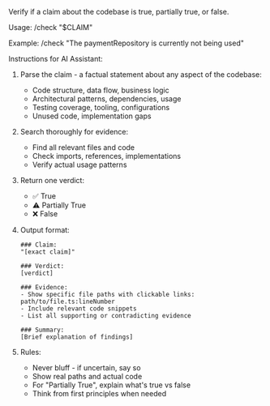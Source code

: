 Verify if a claim about the codebase is true, partially true, or false.

Usage: /check "$CLAIM"

Example: /check "The paymentRepository is currently not being used"

Instructions for AI Assistant:
1. Parse the claim - a factual statement about any aspect of the codebase:
   - Code structure, data flow, business logic
   - Architectural patterns, dependencies, usage
   - Testing coverage, tooling, configurations
   - Unused code, implementation gaps

2. Search thoroughly for evidence:
   - Find all relevant files and code
   - Check imports, references, implementations
   - Verify actual usage patterns

3. Return one verdict:
   - ✅ True
   - ⚠️ Partially True
   - ❌ False

4. Output format:
   ```
   ### Claim:
   "[exact claim]"
   
   ### Verdict:
   [verdict]
   
   ### Evidence:
   - Show specific file paths with clickable links: path/to/file.ts:lineNumber
   - Include relevant code snippets
   - List all supporting or contradicting evidence
   
   ### Summary:
   [Brief explanation of findings]
   ```

5. Rules:
   - Never bluff - if uncertain, say so
   - Show real paths and actual code
   - For "Partially True", explain what's true vs false
   - Think from first principles when needed